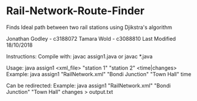 # Rail-Network-Route-Finder
Finds Ideal path between two rail stations using Djikstra's algorithm

Jonathan Godley - c3188072
Tamara Wold - c3088810
Last Modified 18/10/2018

Instructions:
Compile with: javac assign1.java or javac *.java

Usage: java assign1 <xml_file> "station 1" "station 2" <time|changes>
Example: java assign1 "RailNetwork.xml" "Bondi Junction" "Town Hall" time

Can be redirected: 
Example: java assign1 "RailNetwork.xml" "Bondi Junction" "Town Hall" changes > output.txt
